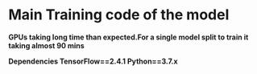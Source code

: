 # Main Training code of the model

**GPUs taking long time than expected.For a single model split to train it taking almost 90 mins**

**Dependencies TensorFlow==2.4.1  Python==3.7.x**